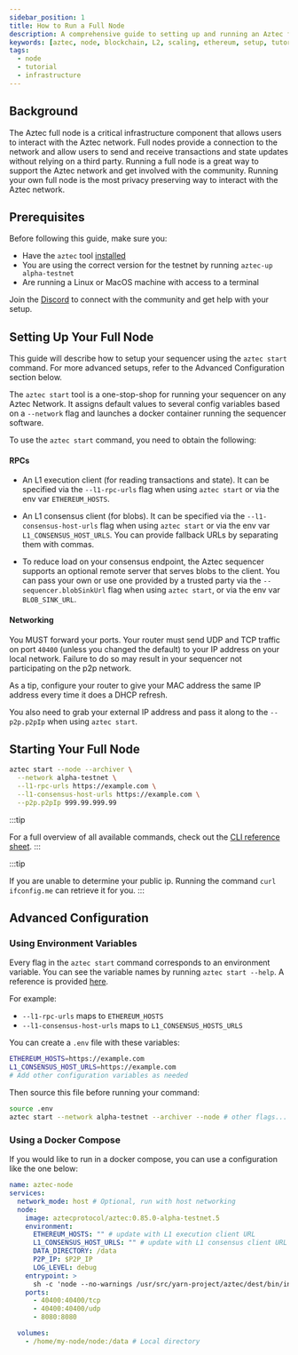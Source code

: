 ```yaml
---
sidebar_position: 1
title: How to Run a Full Node
description: A comprehensive guide to setting up and running an Aztec full node on testnet, including infrastructure requirements, configuration options, and troubleshooting tips.
keywords: [aztec, node, blockchain, L2, scaling, ethereum, setup, tutorial]
tags:
  - node
  - tutorial
  - infrastructure
---
```


## Background

The Aztec full node is a critical infrastructure component that allows users to interact with the Aztec network. Full nodes provide a connection to the network and allow users to send and receive transactions and state updates without relying on a third party. Running a full node is a great way to support the Aztec network and get involved with the community. Running your own full node is the most privacy preserving way to interact with the Aztec network.

## Prerequisites

Before following this guide, make sure you:

- Have the `aztec` tool [installed](../../../developers/getting_started.md#install-the-sandbox)
- You are using the correct version for the testnet by running `aztec-up alpha-testnet`
- Are running a Linux or MacOS machine with access to a terminal

Join the [Discord](https://discord.gg/aztec) to connect with the community and get help with your setup.

## Setting Up Your Full Node

This guide will describe how to setup your sequencer using the `aztec start` command. For more advanced setups, refer to the Advanced Configuration section below.

The `aztec start` tool is a one-stop-shop for running your sequencer on any Aztec Network. It assigns default values to several config variables based on a `--network` flag and launches a docker container running the sequencer software.

To use the `aztec start` command, you need to obtain the following:

#### RPCs

- An L1 execution client (for reading transactions and state). It can be specified via the `--l1-rpc-urls` flag when using `aztec start` or via the env var `ETHEREUM_HOSTS`.

- An L1 consensus client (for blobs). It can be specified via the `--l1-consensus-host-urls` flag when using `aztec start` or via the env var `L1_CONSENSUS_HOST_URLS`. You can provide fallback URLs by separating them with commas.

- To reduce load on your consensus endpoint, the Aztec sequencer supports an optional remote server that serves blobs to the client. You can pass your own or use one provided by a trusted party via the `--sequencer.blobSinkUrl` flag when using `aztec start`, or via the env var `BLOB_SINK_URL`.

#### Networking

You MUST forward your ports. Your router must send UDP and TCP traffic on port `40400` (unless you changed the default) to your IP address on your local network. Failure to do so may result in your sequencer not participating on the p2p network.

As a tip, configure your router to give your MAC address the same IP address every time it does a DHCP refresh.

You also need to grab your external IP address and pass it along to the `--p2p.p2pIp` when using `aztec start`.

## Starting Your Full Node

```bash
aztec start --node --archiver \
  --network alpha-testnet \
  --l1-rpc-urls https://example.com \
  --l1-consensus-host-urls https://example.com \
  --p2p.p2pIp 999.99.999.99
```

:::tip

For a full overview of all available commands, check out the [CLI reference sheet](./cli_reference.md).
:::

:::tip

If you are unable to determine your public ip. Running the command `curl ifconfig.me` can retrieve it for you.
:::

## Advanced Configuration

### Using Environment Variables

Every flag in the `aztec start` command corresponds to an environment variable. You can see the variable names by running `aztec start --help`. A reference is provided [here](./cli_reference.md).

For example:

- `--l1-rpc-urls` maps to `ETHEREUM_HOSTS`
- `--l1-consensus-host-urls` maps to `L1_CONSENSUS_HOSTS_URLS`

You can create a `.env` file with these variables:

```bash
ETHEREUM_HOSTS=https://example.com
L1_CONSENSUS_HOST_URLS=https://example.com
# Add other configuration variables as needed
```

Then source this file before running your command:

```bash
source .env
aztec start --network alpha-testnet --archiver --node # other flags...
```

### Using a Docker Compose

If you would like to run in a docker compose, you can use a configuration like the one below:

```yml
name: aztec-node
services:
  network_mode: host # Optional, run with host networking
  node:
    image: aztecprotocol/aztec:0.85.0-alpha-testnet.5
    environment:
      ETHEREUM_HOSTS: "" # update with L1 execution client URL
      L1_CONSENSUS_HOST_URLS: "" # update with L1 consensus client URL
      DATA_DIRECTORY: /data
      P2P_IP: $P2P_IP
      LOG_LEVEL: debug
    entrypoint: >
      sh -c 'node --no-warnings /usr/src/yarn-project/aztec/dest/bin/index.js start --network alpha-testnet start --node --archiver'
    ports:
      - 40400:40400/tcp
      - 40400:40400/udp
      - 8080:8080

  volumes:
    - /home/my-node/node:/data # Local directory
```
